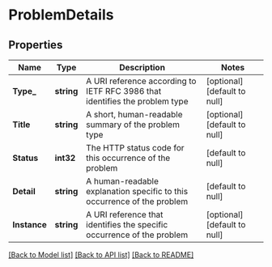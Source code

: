 # ProblemDetails

## Properties
Name | Type | Description | Notes
------------ | ------------- | ------------- | -------------
**Type_** | **string** | A URI reference according to IETF RFC 3986 that identifies the problem type | [optional] [default to null]
**Title** | **string** | A short, human-readable summary of the problem type | [optional] [default to null]
**Status** | **int32** | The HTTP status code for this occurrence of the problem | [default to null]
**Detail** | **string** | A human-readable explanation specific to this occurrence of the problem | [default to null]
**Instance** | **string** | A URI reference that identifies the specific occurrence of the problem | [optional] [default to null]

[[Back to Model list]](../README.md#documentation-for-models) [[Back to API list]](../README.md#documentation-for-api-endpoints) [[Back to README]](../README.md)



